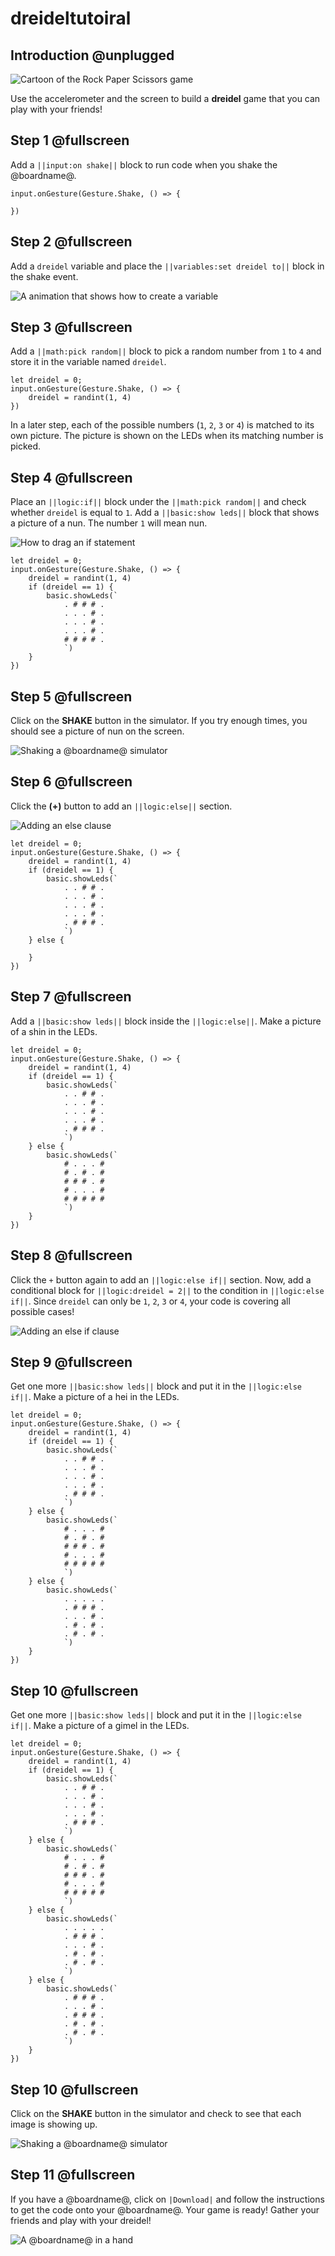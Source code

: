 # dreideltutoiral

## Introduction @unplugged

![Cartoon of the Rock Paper Scissors game](/static/mb/projects/a4-motion.png)

Use the accelerometer and the screen to build a **dreidel** game that you can play with your friends!

## Step 1 @fullscreen

Add a ``||input:on shake||`` block to run code when you shake the @boardname@.

```blocks
input.onGesture(Gesture.Shake, () => {

})
```

## Step 2 @fullscreen

Add a ``dreidel`` variable and place the ``||variables:set dreidel to||`` block in the shake event.

![A animation that shows how to create a variable](/static/mb/projects/rock-paper-scissors/newvar.gif)

## Step 3 @fullscreen

Add a ``||math:pick random||`` block to pick a random number from `1` to `4` and store it in the variable named ``dreidel``.

```blocks
let dreidel = 0;
input.onGesture(Gesture.Shake, () => {
    dreidel = randint(1, 4)
})
```

In a later step, each of the possible numbers (`1`, `2`, `3` or `4`) is matched to its own picture. The picture is shown on the LEDs when its matching number is picked.

## Step 4 @fullscreen

Place an ``||logic:if||`` block under the ``||math:pick random||`` and check whether ``dreidel`` is equal to ``1``. Add a ``||basic:show leds||`` block that shows a picture of a nun. The number `1` will mean nun.

![How to drag an if statement](/static/mb/projects/rock-paper-scissors/if.gif)

```blocks
let dreidel = 0;
input.onGesture(Gesture.Shake, () => {
    dreidel = randint(1, 4)
    if (dreidel == 1) {
        basic.showLeds(`
            . # # # .
            . . . # .
            . . . # .
            . . . # .
            # # # # .
            `)
    }
})
```

## Step 5 @fullscreen

Click on the **SHAKE** button in the simulator. If you try enough times, you should see a picture of nun on the screen.

![Shaking a @boardname@ simulator](/static/mb/projects/rock-paper-scissors/rpsshake.gif)

## Step 6 @fullscreen

Click the **(+)** button to add an ``||logic:else||`` section.

![Adding an else clause](/static/mb/projects/rock-paper-scissors/ifelse.gif)

```blocks
let dreidel = 0;
input.onGesture(Gesture.Shake, () => {
    dreidel = randint(1, 4)
    if (dreidel == 1) {
        basic.showLeds(`
            . . # # .
            . . . # .
            . . . # .
            . . . # .
            . # # # .
            `)
    } else {

    }
})
```

## Step 7 @fullscreen

Add a ``||basic:show leds||`` block inside the ``||logic:else||``. Make a picture of a shin in the LEDs.

```blocks
let dreidel = 0;
input.onGesture(Gesture.Shake, () => {
    dreidel = randint(1, 4)
    if (dreidel == 1) {
        basic.showLeds(`
            . . # # .
            . . . # .
            . . . # .
            . . . # .
            . # # # .
            `)
    } else {
        basic.showLeds(`
            # . . . #
            # . # . #
            # # # . #
            # . . . #
            # # # # #
            `)
    }
})
```

## Step 8 @fullscreen

Click the ``+`` button again to add an ``||logic:else if||`` section. Now, add a conditional block for ``||logic:dreidel = 2||`` to the condition in ``||logic:else if||``. Since ``dreidel`` can only be `1`, `2`, `3` or `4`, your code is covering all possible cases!

![Adding an else if clause](/static/mb/projects/rock-paper-scissors/ifelseif.gif)

## Step 9 @fullscreen

Get one more ``||basic:show leds||`` block and put it in the ``||logic:else if||``. Make a picture of a hei in the LEDs.

```blocks
let dreidel = 0;
input.onGesture(Gesture.Shake, () => {
    dreidel = randint(1, 4)
    if (dreidel == 1) {
        basic.showLeds(`
            . . # # .
            . . . # .
            . . . # .
            . . . # .
            . # # # .
            `)
    } else {
        basic.showLeds(`
            # . . . #
            # . # . #
            # # # . #
            # . . . #
            # # # # #
            `)
    } else {
        basic.showLeds(`
            . . . . .
            . # # # .
            . . . # .
            . # . # .
            . # . # .
            `)
    }
})
```

## Step 10 @fullscreen

Get one more ``||basic:show leds||`` block and put it in the ``||logic:else if||``. Make a picture of a gimel in the LEDs.

```blocks
let dreidel = 0;
input.onGesture(Gesture.Shake, () => {
    dreidel = randint(1, 4)
    if (dreidel == 1) {
        basic.showLeds(`
            . . # # .
            . . . # .
            . . . # .
            . . . # .
            . # # # .
            `)
    } else {
        basic.showLeds(`
            # . . . #
            # . # . #
            # # # . #
            # . . . #
            # # # # #
            `)
    } else {
        basic.showLeds(`
            . . . . .
            . # # # .
            . . . # .
            . # . # .
            . # . # .
            `)
    } else {
        basic.showLeds(`
            . # # # .
            . . . # .
            . # # # .
            . # . # .
            . # . # .
            `)    
    }
})
```

## Step 10 @fullscreen


Click on the **SHAKE** button in the simulator and check to see that each image is showing up.

![Shaking a @boardname@ simulator](/static/mb/projects/rock-paper-scissors/rpssim3.gif)

## Step 11 @fullscreen

If you have a @boardname@, click on ``|Download|`` and follow the instructions to get the code
onto your @boardname@. Your game is ready! Gather your friends and play with your dreidel!

![A @boardname@ in a hand](/static/mb/projects/rock-paper-scissors/hand.jpg)